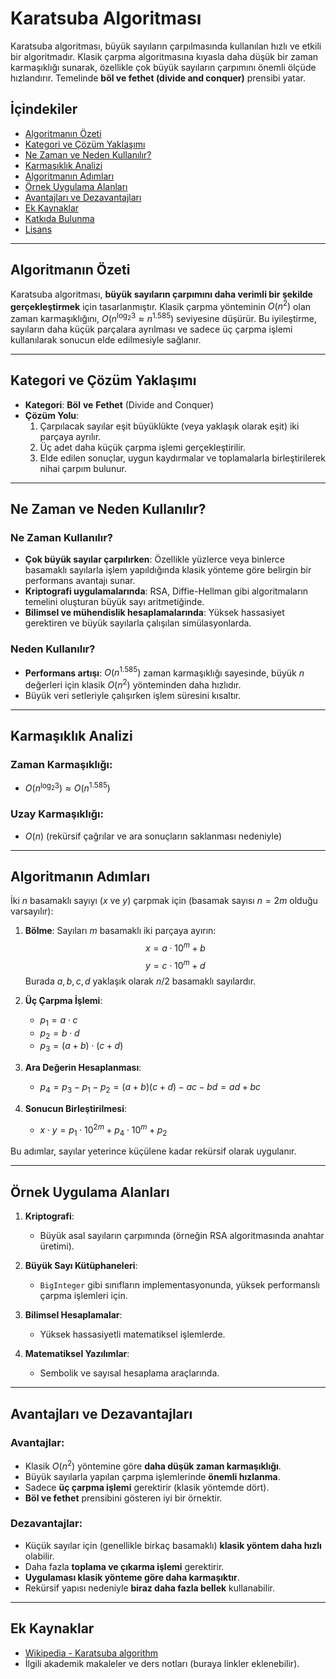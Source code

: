 # Karatsuba Algoritması

Karatsuba algoritması, büyük sayıların çarpılmasında kullanılan hızlı ve etkili bir algoritmadır. Klasik çarpma algoritmasına kıyasla daha düşük bir zaman karmaşıklığı sunarak, özellikle çok büyük sayıların çarpımını önemli ölçüde hızlandırır. Temelinde **böl ve fethet (divide and conquer)** prensibi yatar.

## İçindekiler

- [Algoritmanın Özeti](#algoritmanın-özeti)
- [Kategori ve Çözüm Yaklaşımı](#kategori-ve-çözüm-yaklaşımı)
- [Ne Zaman ve Neden Kullanılır?](#ne-zaman-ve-neden-kullanılır)
- [Karmaşıklık Analizi](#karmaşıklık-analizi)
- [Algoritmanın Adımları](#algoritmanın-adımları)
- [Örnek Uygulama Alanları](#örnek-uygulama-alanları)
- [Avantajları ve Dezavantajları](#avantajları-ve-dezavantajları)
- [Ek Kaynaklar](#ek-kaynaklar)
- [Katkıda Bulunma](#katkıda-bulunma)
- [Lisans](#lisans)

---

## Algoritmanın Özeti

Karatsuba algoritması, **büyük sayıların çarpımını daha verimli bir şekilde gerçekleştirmek** için tasarlanmıştır. Klasik çarpma yönteminin $O(n^2)$ olan zaman karmaşıklığını, $O(n^{\log_2 3} \approx n^{1.585})$ seviyesine düşürür. Bu iyileştirme, sayıların daha küçük parçalara ayrılması ve sadece üç çarpma işlemi kullanılarak sonucun elde edilmesiyle sağlanır.

---

## Kategori ve Çözüm Yaklaşımı

-   **Kategori**: $\textbf{Böl}$ $\textbf{ve}$ $\textbf{Fethet}$ (Divide and Conquer)
-   **Çözüm Yolu**:
    1.  Çarpılacak sayılar eşit büyüklükte (veya yaklaşık olarak eşit) iki parçaya ayrılır.
    2.  Üç adet daha küçük çarpma işlemi gerçekleştirilir.
    3.  Elde edilen sonuçlar, uygun kaydırmalar ve toplamalarla birleştirilerek nihai çarpım bulunur.

---

## Ne Zaman ve Neden Kullanılır?

### $\textbf{Ne Zaman Kullanılır?}$

-   **Çok büyük sayılar çarpılırken**: Özellikle yüzlerce veya binlerce basamaklı sayılarla işlem yapıldığında klasik yönteme göre belirgin bir performans avantajı sunar.
-   **Kriptografi uygulamalarında**: RSA, Diffie-Hellman gibi algoritmaların temelini oluşturan büyük sayı aritmetiğinde.
-   **Bilimsel ve mühendislik hesaplamalarında**: Yüksek hassasiyet gerektiren ve büyük sayılarla çalışılan simülasyonlarda.

### $\textbf{Neden Kullanılır?}$

-   **Performans artışı**: $O(n^{1.585})$ zaman karmaşıklığı sayesinde, büyük $n$ değerleri için klasik $O(n^2)$ yönteminden daha hızlıdır.
-   Büyük veri setleriyle çalışırken işlem süresini kısaltır.

---

## Karmaşıklık Analizi

### $\textbf{Zaman Karmaşıklığı}$:
-   $O(n^{\log_2 3}) \approx O(n^{1.585})$

### $\textbf{Uzay Karmaşıklığı}$:
-   $O(n)$ (rekürsif çağrılar ve ara sonuçların saklanması nedeniyle)

---

## Algoritmanın Adımları

İki $n$ basamaklı sayıyı ($x$ ve $y$) çarpmak için (basamak sayısı $n = 2m$ olduğu varsayılır):

1.  **Bölme**: Sayıları $m$ basamaklı iki parçaya ayırın:
    $$x = a \cdot 10^m + b$$
    $$y = c \cdot 10^m + d$$
    Burada $a, b, c, d$ yaklaşık olarak $n/2$ basamaklı sayılardır.

2.  **Üç Çarpma İşlemi**:
    -   $p_1 = a \cdot c$
    -   $p_2 = b \cdot d$
    -   $p_3 = (a + b) \cdot (c + d)$

3.  **Ara Değerin Hesaplanması**:
    -   $p_4 = p_3 - p_1 - p_2 = (a + b)(c + d) - ac - bd = ad + bc$

4.  **Sonucun Birleştirilmesi**:
    -   $x \cdot y = p_1 \cdot 10^{2m} + p_4 \cdot 10^m + p_2$

Bu adımlar, sayılar yeterince küçülene kadar rekürsif olarak uygulanır.

---

## Örnek Uygulama Alanları

1.  **Kriptografi**:
    -   Büyük asal sayıların çarpımında (örneğin RSA algoritmasında anahtar üretimi).

2.  **Büyük Sayı Kütüphaneleri**:
    -   `BigInteger` gibi sınıfların implementasyonunda, yüksek performanslı çarpma işlemleri için.

3.  **Bilimsel Hesaplamalar**:
    -   Yüksek hassasiyetli matematiksel işlemlerde.

4.  **Matematiksel Yazılımlar**:
    -   Sembolik ve sayısal hesaplama araçlarında.

---

## Avantajları ve Dezavantajları

### $\textbf{Avantajlar}$:

-   Klasik $O(n^2)$ yöntemine göre **daha düşük zaman karmaşıklığı**.
-   Büyük sayılarla yapılan çarpma işlemlerinde **önemli hızlanma**.
-   Sadece **üç çarpma işlemi** gerektirir (klasik yöntemde dört).
-   **Böl ve fethet** prensibini gösteren iyi bir örnektir.

### $\textbf{Dezavantajlar}$:

-   Küçük sayılar için (genellikle birkaç basamaklı) **klasik yöntem daha hızlı** olabilir.
-   Daha fazla **toplama ve çıkarma işlemi** gerektirir.
-   **Uygulaması klasik yönteme göre daha karmaşıktır**.
-   Rekürsif yapısı nedeniyle **biraz daha fazla bellek** kullanabilir.

---

## Ek Kaynaklar

-   [Wikipedia - Karatsuba algorithm](https://en.wikipedia.org/wiki/Karatsuba_algorithm)
-   İlgili akademik makaleler ve ders notları (buraya linkler eklenebilir).


